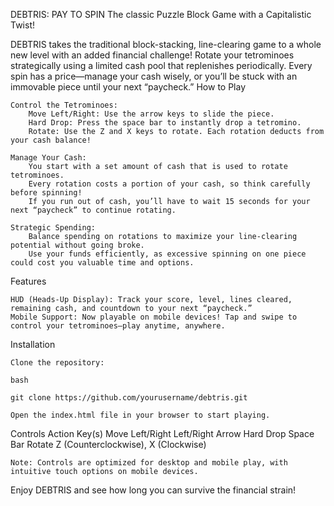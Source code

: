 DEBTRIS: PAY TO SPIN
The classic Puzzle Block Game with a Capitalistic Twist!

DEBTRIS takes the traditional block-stacking, line-clearing game to a whole new level with an added financial challenge! Rotate your tetrominoes strategically using a limited cash pool that replenishes periodically. Every spin has a price—manage your cash wisely, or you’ll be stuck with an immovable piece until your next “paycheck.”
How to Play

    Control the Tetrominoes:
        Move Left/Right: Use the arrow keys to slide the piece.
        Hard Drop: Press the space bar to instantly drop a tetromino.
        Rotate: Use the Z and X keys to rotate. Each rotation deducts from your cash balance!

    Manage Your Cash:
        You start with a set amount of cash that is used to rotate tetrominoes.
        Every rotation costs a portion of your cash, so think carefully before spinning!
        If you run out of cash, you’ll have to wait 15 seconds for your next “paycheck” to continue rotating.

    Strategic Spending:
        Balance spending on rotations to maximize your line-clearing potential without going broke.
        Use your funds efficiently, as excessive spinning on one piece could cost you valuable time and options.

Features

    HUD (Heads-Up Display): Track your score, level, lines cleared, remaining cash, and countdown to your next “paycheck.”
    Mobile Support: Now playable on mobile devices! Tap and swipe to control your tetrominoes—play anytime, anywhere.

Installation

    Clone the repository:

    bash

    git clone https://github.com/yourusername/debtris.git

    Open the index.html file in your browser to start playing.

Controls
Action	Key(s)
Move Left/Right	Left/Right Arrow
Hard Drop	Space Bar
Rotate	Z (Counterclockwise), X (Clockwise)

    Note: Controls are optimized for desktop and mobile play, with intuitive touch options on mobile devices.

Enjoy DEBTRIS and see how long you can survive the financial strain!